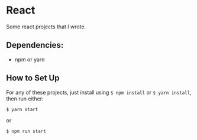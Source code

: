 # React

Some react projects that I wrote.

## Dependencies:

- npm or yarn

## How to Set Up

For any of these projects, just install using `$ npm install` or `$ yarn install`, then run either:

```bash
$ yarn start
```

or 

```bash
$ npm run start
```
